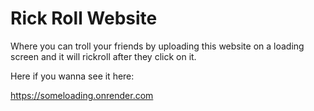 # **Rick Roll Website**

Where you can troll your friends by uploading this website on a loading screen and it will rickroll after they click on it.

Here if you wanna see it here:

https://someloading.onrender.com
